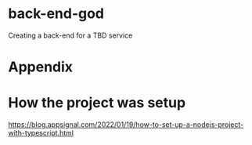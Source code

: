 # back-end-god
Creating a back-end for a TBD service

# Appendix

# How the project was setup

https://blog.appsignal.com/2022/01/19/how-to-set-up-a-nodejs-project-with-typescript.html